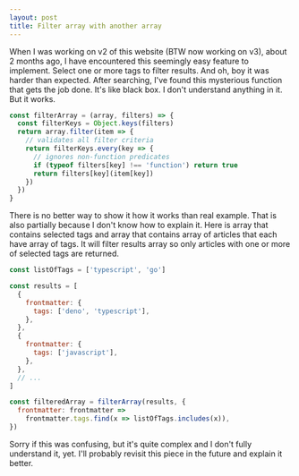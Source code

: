 ```yaml
---
layout: post
title: Filter array with another array
---
```


When I was working on v2 of this website (BTW now working on v3), about 2 months ago, I have encountered this seemingly easy feature to implement. Select one or more tags to filter results. And oh, boy it was harder than expected. After searching, I've found this mysterious function that gets the job done. It's like black box. I don't understand anything in it. But it works.

```js
const filterArray = (array, filters) => {
  const filterKeys = Object.keys(filters)
  return array.filter(item => {
    // validates all filter criteria
    return filterKeys.every(key => {
      // ignores non-function predicates
      if (typeof filters[key] !== 'function') return true
      return filters[key](item[key])
    })
  })
}
```

There is no better way to show it how it works than real example. That is also partially because I don't know how to explain it. Here is array that contains selected tags and array that contains array of articles that each have array of tags. It will filter results array so only articles with one or more of selected tags are returned.

```js
const listOfTags = ['typescript', 'go']

const results = [
  {
    frontmatter: {
      tags: ['deno', 'typescript'],
    },
  },
  {
    frontmatter: {
      tags: ['javascript'],
    },
  },
  // ...
]

const filteredArray = filterArray(results, {
  frontmatter: frontmatter =>
    frontmatter.tags.find(x => listOfTags.includes(x)),
})
```

Sorry if this was confusing, but it's quite complex and I don't fully understand it, yet. I'll probably revisit this piece in the future and explain it better.

